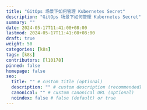 ```yaml
---
title: "GitOps 场景下如何管理 Kubernetes Secret"
description: "GitOps 场景下如何管理 Kubernetes Secret"
summary: ""
date: 2024-05-17T11:41:08+08:00
lastmod: 2024-05-17T11:41:08+08:00
draft: true
weight: 50
categories: [k8s]
tags: [k8s]
contributors: [l10178]
pinned: false
homepage: false
seo:
  title: "" # custom title (optional)
  description: "" # custom description (recommended)
  canonical: "" # custom canonical URL (optional)
  noindex: false # false (default) or true
---
```

